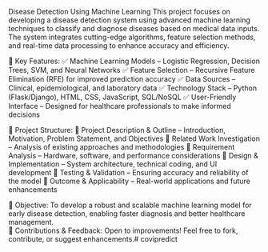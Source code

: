 Disease Detection Using Machine Learning This project focuses on developing a disease detection system using advanced machine learning techniques to classify and diagnose diseases based on medical data inputs. The system integrates cutting-edge algorithms, feature selection methods, and real-time data processing to enhance accuracy and efficiency. 

📌 Key Features: 
✅ Machine Learning Models – Logistic Regression, Decision Trees, SVM, and Neural Networks 
✅ Feature Selection – Recursive Feature Elimination (RFE) for improved prediction accuracy 
✅ Data Sources – Clinical, epidemiological, and laboratory data
✅ Technology Stack – Python (Flask/Django), HTML, CSS, JavaScript, SQL/NoSQL 
✅ User-Friendly Interface – Designed for healthcare professionals to make informed decisions 

📖 Project Structure: 
🔹 Project Description & Outline – Introduction, Motivation, Problem Statement, and Objectives 
🔹 Related Work Investigation – Analysis of existing approaches and methodologies 
🔹 Requirement Analysis – Hardware, software, and performance considerations 
🔹 Design & Implementation – System architecture, technical coding, and UI development 
🔹 Testing & Validation – Ensuring accuracy and reliability of the model 
🔹 Outcome & Applicability – Real-world applications and future enhancements  

🎯 Objective: To develop a robust and scalable machine learning model for early disease detection, enabling faster diagnosis and better healthcare management.  
📌 Contributions & Feedback: Open to improvements! Feel free to fork, contribute, or suggest enhancements.# covipredict
